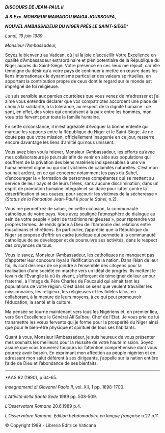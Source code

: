 ***DISCOURS DE JEAN-PAUL II***

***À S.Exc. MONSIEUR MAMADOU MAIGA JOUSSOUFA,***

***NOUVEL AMBASSADEUR DU NIGER PRÈS LE SAINT-SIÈGE****

*Lundi, 19 juin 1989*

*Monsieur l’Ambassadeur,*

Soyez le bienvenu au Vatican, où j’ai la joie d’accueillir Votre Excellence en qualité d’Ambassadeur extraordinaire et plénipotentiaire de la République du Niger auprès du Saint-Siège. Votre présence en ces lieux me réjouit, car elle témoigne du désir qu’a votre pays de continuer à mettre en œuvre dans les liens internationaux le dynamisme particulier des valeurs spirituelles, en apportant la contribution propre de ceux dont le regard sur le monde est imprégné de foi religieuse.

Je suis sensible aux paroles courtoises que vous venez de m’adresser et j’ai aimé vous entendre déclarer que vos compatriotes accordent une place de choix à la solidarité, à la tolérance, au respect de la dignité humaine : ce sont, en effet, des voies qui conduisent à la paix entre les hommes, mon vœu très fervent pour toute la famille humaine.

En cette circonstance, il m’est agréable d’évoquer la bonne entente qui marque les rapports entre la République du Niger et le Saint-Siège. Je ne doute pas que votre mission, officiellement inaugurée en ce jour, resserre encore davantage les liens d’amitié qui nous unissent.

Vous avez bien voulu relever, Monsieur l’Ambassadeur, les efforts qu’avec mes collaborateurs je poursuis afin de venir en aide aux populations qui souffrent de la privation des biens matériels indispensables à une vie humainement digne ou qui sont victimes de calamités naturelles. C’est mon souhait ardent, en ce qui concerne notamment les pays du Sahel, d’encourager la « formation de personnes compétentes qui se mettent au service de leur pays et de leurs frères, sans aucune discrimination, dans un esprit de promotion humaine intégrale et solidaire pour lutter contre la désertification et ses causes, pour secourir les victimes de la sécheresse » *(Status de la Fondation Jean-Paul II pour le Sahel*, n.2).

Vous me permettrez de saluer, en cette occasion, la communauté catholique de votre pays. Vous avez souligné l’atmosphère de dialogue au sein de votre peuple « pétri de traditions religieuses », pour reprendre vos propres termes. Je rends grâce à Dieu de l’harmonie des relations entre musulmans et chrétiens. En particulier, j’apprécie que la République du Niger se propose d’offrir un cadre juridique qui permette à la communauté catholique de se développer et de poursuivre ses activités, dans le respect des croyances de tous.

Vous le savez, Monsieur l’Ambassadeur, les catholiques ne manquent pas d’apporter leur concours loyal à l’édification de la nation. Dans l’élan de leur foi, ils sont désireux de se joindre à l’ensemble des citoyens pour la réalisation d’une société en marche vers un idéal de progrès. Ils mettent le levain de l’Evangile là où ils vivent, s’efforçant de témoigner de leur amour fraternel, à l’image du Père Charles de Foucauld qui aimait tant les populations de votre région. C’est dans ce sens que veulent travailler les missionnaires, les religieux, les religieuses et les fidèles laïcs, en collaborant, à la mesure de leurs moyens, à ce qui peut promouvoir l’éducation, la santé et la culture.

Ma pensée se tourne maintenant vers tous les Nigériens et, en premier lieu, vers Son Excellence le Général Ali Saïbou, Chef de l’Etat. Je vous prie de lui transmettre les vœux fervents qui je forme pour la prospérité du Niger ainsi que pour le bien-être physique et spirituel de tous ses habitants.

Quant à vous, Monsieur l’Ambassadeur, je suis heureux de vous présenter mes souhaits les meilleurs pour la réussite de votre haute mission. Soyez assuré que vous trouverez toujours ici l’attention compréhensive dont vous pourrez avoir besoin. En exprimant mon affection au peuple nigérien et en adressant mon salut déférent à ses dirigeants, j’appelle sur la nation entière l’aide de Dieu et l’abondance de ses bienfaits.

* * *

*AAS 82 (1990), p.64-65.

*Insegnamenti di Giovanni Paolo II*, vol. XII, 1 pp. 1698-1700.

*L'Attività della Santa Sede* 1989 pp. 508-509.

*L’Osservatore Romano* 20.6.1989 p.4.

*L'Osservatore Romano. Edition hebdomadaire en langue française* n.27 p.11.

© Copyright 1989 - Libreria Editrice Vaticana